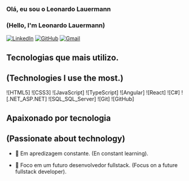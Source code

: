 ### Olá, eu sou o Leonardo Lauermann
### (Hello, I'm Leonardo Lauermann)

[![LinkedIn](https://img.shields.io/badge/linkedin-%230077B5.svg?style=for-the-badge&logo=linkedin&logoColor=white)](https://www.linkedin.com/in/leonardo-lauermann-87b2971a4/)
[![GitHub](https://img.shields.io/badge/github-%23121011.svg?style=for-the-badge&logo=github&logoColor=white)](https://github.com/LeonardoLauermann)
[![Gmail](https://img.shields.io/badge/Gmail-D14836?style=for-the-badge&logo=gmail&logoColor=white)](leonardolauerman@gmail.com)


## Tecnologias que mais utilizo.
## (Technologies I use the most.)

![HTML5]
![CSS3]
![JavaScript]
![TypeScript]
![Angular]
![React]
![C#]
![.NET_ASP.NET]
![SQL_SQL_Server]
![Git]
![GitHub]


## Apaixonado por tecnologia
## (Passionate about technology)

- 🌱 Em apredizagem constante. (En constant learning).

- 🎯 Foco em um futuro desenvolvedor fullstack. (Focus on a future fullstack developer).